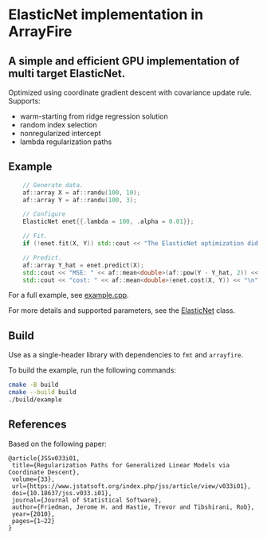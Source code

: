 # ElasticNet implementation in ArrayFire
## A simple and efficient GPU implementation of multi target ElasticNet.

Optimized using coordinate gradient descent with covariance update rule.
Supports:
- warm-starting from ridge regression solution
- random index selection
- nonregularized intercept
- lambda regularization paths


## Example
```C++
    // Generate data.
    af::array X = af::randu(100, 10);
    af::array Y = af::randu(100, 3);

    // Configure
    ElasticNet enet{{.lambda = 100, .alpha = 0.01}};

    // Fit.
    if (!enet.fit(X, Y)) std::cout << "The ElasticNet optimization did not converge.\n";

    // Predict.
    af::array Y_hat = enet.predict(X);
    std::cout << "MSE: " << af::mean<double>(af::pow(Y - Y_hat, 2)) << "\n";
    std::cout << "cost: " << af::mean<double>(enet.cost(X, Y)) << "\n";
```

For a full example, see [example.cpp](example.cpp).

For more details and supported parameters, see the [ElasticNet](elasticnet_af.hpp) class.

## Build

Use as a single-header library with dependencies to `fmt` and `arrayfire`.

To build the example, run the following commands:
```bash
cmake -B build
cmake --build build
./build/example
```

## References

Based on the following paper:

```
@article{JSSv033i01,
 title={Regularization Paths for Generalized Linear Models via Coordinate Descent},
 volume={33},
 url={https://www.jstatsoft.org/index.php/jss/article/view/v033i01},
 doi={10.18637/jss.v033.i01},
 journal={Journal of Statistical Software},
 author={Friedman, Jerome H. and Hastie, Trevor and Tibshirani, Rob},
 year={2010},
 pages={1–22}
}
```